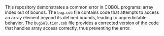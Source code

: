 This repository demonstrates a common error in COBOL programs: array index out of bounds. The `bug.cob` file contains code that attempts to access an array element beyond its defined bounds, leading to unpredictable behavior. The `bugSolution.cob` file provides a corrected version of the code that handles array access correctly, thus preventing the error.